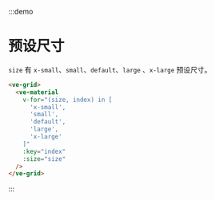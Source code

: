 :::demo

# 预设尺寸

`size` 有 `x-small`、`small`、`default`、`large` 、`x-large` 预设尺寸。

```html
<ve-grid>
  <ve-material
    v-for="(size, index) in [
      'x-small',
      'small',
      'default',
      'large',
      'x-large'
    ]"
    :key="index"
    :size="size"
  />
</ve-grid>
```

:::